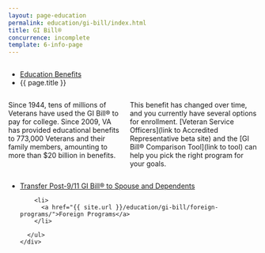 ```yaml
---
layout: page-education
permalink: education/gi-bill/index.html
title: GI Bill®
concurrence: incomplete
template: 6-info-page
---
```


<div class="splash" markdown="0">
<div class="row" markdown="0">
<div class="small-12 columns" markdown="0">

<ul class="breadcrumbs" role="menubar" aria-label="Primary">
<li class="parent"><a href="{{ site.url }}/education/">Education Benefits</a></li>
<li class="active">{{ page.title }}</li>
</ul>

</div>
</div>
</div>

<div class="main" role="main" markdown="0">

<div class="section one" markdown="0">
<div class="primary" markdown="0">
<div class="row" markdown="0">
<div class="small-12 columns" markdown="1">

Since 1944, tens of millions of Veterans have used the GI Bill® to pay for college. Since 2009, VA has provided educational benefits to 773,000 Veterans and their family members, amounting to more than $20 billion in benefits.

This benefit has changed over time, and you currently have several options for enrollment. [Veteran Service Officers](link to Accredited Representative beta site) and the [GI Bill® Comparison Tool](link to tool) can help you pick the right program for your goals.


</div>
</div>
</div>
</div>

<div class="navigation">
  <div class="row">
    <div class="small-12 columns">
      <ul class="small-block-grid-1 medium-block-grid-3 cards small">
        <li>
          <a href="{{ site.url }}/education/gi-bill/transfer/">Transfer Post-9/11 GI Bill® to Spouse and Dependents</a>
        </li>

        <li>
          <a href="{{ site.url }}/education/gi-bill/foreign-programs/">Foreign Programs</a>
        </li>

      </ul>
    </div>
  </div>
</div>
